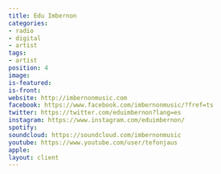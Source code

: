 ```yaml
---
title: Edu Imbernon
categories:
- radio
- digital
- artist
tags:
- artist
position: 4
image: 
is-featured: 
is-front: 
website: http://imbernonmusic.com
facebook: https://www.facebook.com/imbernonmusic/?fref=ts
twitter: https://twitter.com/eduimbernon?lang=es
instagram: https://www.instagram.com/eduimbernon/
spotify: 
soundcloud: https://soundcloud.com/imbernonmusic
youtube: https://www.youtube.com/user/tefonjaus
apple: 
layout: client
---
```


